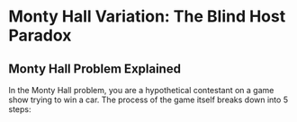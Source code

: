# Monty Hall Variation: The Blind Host Paradox #

## Monty Hall Problem Explained ##

In the Monty Hall problem, you are a hypothetical contestant on a game show trying to win a car. The process of the game itself breaks down into 5 steps: 

